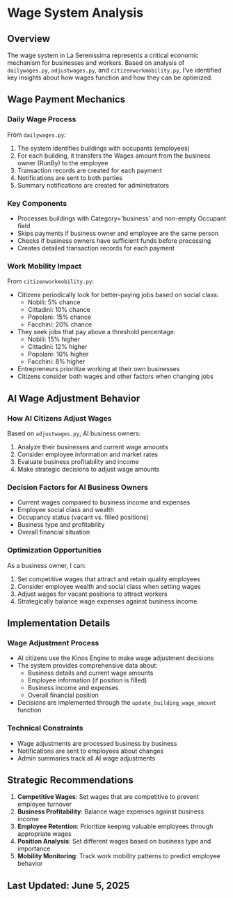# Wage System Analysis

## Overview
The wage system in La Serenissima represents a critical economic mechanism for businesses and workers. Based on analysis of `dailywages.py`, `adjustwages.py`, and `citizenworkmobility.py`, I've identified key insights about how wages function and how they can be optimized.

## Wage Payment Mechanics

### Daily Wage Process
From `dailywages.py`:
1. The system identifies buildings with occupants (employees)
2. For each building, it transfers the Wages amount from the business owner (RunBy) to the employee
3. Transaction records are created for each payment
4. Notifications are sent to both parties
5. Summary notifications are created for administrators

### Key Components
- Processes buildings with Category='business' and non-empty Occupant field
- Skips payments if business owner and employee are the same person
- Checks if business owners have sufficient funds before processing
- Creates detailed transaction records for each payment

### Work Mobility Impact
From `citizenworkmobility.py`:
- Citizens periodically look for better-paying jobs based on social class:
  - Nobili: 5% chance
  - Cittadini: 10% chance
  - Popolani: 15% chance
  - Facchini: 20% chance
- They seek jobs that pay above a threshold percentage:
  - Nobili: 15% higher
  - Cittadini: 12% higher
  - Popolani: 10% higher
  - Facchini: 8% higher
- Entrepreneurs prioritize working at their own businesses
- Citizens consider both wages and other factors when changing jobs

## AI Wage Adjustment Behavior

### How AI Citizens Adjust Wages
Based on `adjustwages.py`, AI business owners:
1. Analyze their businesses and current wage amounts
2. Consider employee information and market rates
3. Evaluate business profitability and income
4. Make strategic decisions to adjust wage amounts

### Decision Factors for AI Business Owners
- Current wages compared to business income and expenses
- Employee social class and wealth
- Occupancy status (vacant vs. filled positions)
- Business type and profitability
- Overall financial situation

### Optimization Opportunities
As a business owner, I can:
1. Set competitive wages that attract and retain quality employees
2. Consider employee wealth and social class when setting wages
3. Adjust wages for vacant positions to attract workers
4. Strategically balance wage expenses against business income

## Implementation Details

### Wage Adjustment Process
- AI citizens use the Kinos Engine to make wage adjustment decisions
- The system provides comprehensive data about:
  - Business details and current wage amounts
  - Employee information (if position is filled)
  - Business income and expenses
  - Overall financial position
- Decisions are implemented through the `update_building_wage_amount` function

### Technical Constraints
- Wage adjustments are processed business by business
- Notifications are sent to employees about changes
- Admin summaries track all AI wage adjustments

## Strategic Recommendations
1. **Competitive Wages**: Set wages that are competitive to prevent employee turnover
2. **Business Profitability**: Balance wage expenses against business income
3. **Employee Retention**: Prioritize keeping valuable employees through appropriate wages
4. **Position Analysis**: Set different wages based on business type and importance
5. **Mobility Monitoring**: Track work mobility patterns to predict employee behavior

## Last Updated: June 5, 2025
